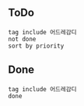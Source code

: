 ## ToDo
```tasks
tag include 어드레감디
not done
sort by priority
```


## Done
```tasks
tag include 어드레감디
done
```

